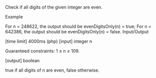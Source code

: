 Check if all digits of the given integer are even.

Example

For n = 248622, the output should be
evenDigitsOnly(n) = true;
For n = 642386, the output should be
evenDigitsOnly(n) = false.
Input/Output

[time limit] 4000ms (php)
[input] integer n

Guaranteed constraints:
1 ≤ n ≤ 109.

[output] boolean

true if all digits of n are even, false otherwise.